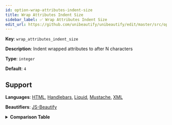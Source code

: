 ```yaml
---
id: option-wrap-attributes-indent-size
title: Wrap Attributes Indent Size
sidebar_label: ✅ Wrap Attributes Indent Size
edit_url: https://github.com/unibeautify/unibeautify/edit/master/src/options.ts
---
```

**Key**: `wrap_attributes_indent_size`

**Description**: Indent wrapped attributes to after N characters

**Type**: `integer`

**Default**: `4`

## Support
**Languages**: [HTML](/docs/language-html.html), [Handlebars](/docs/language-handlebars.html), [Liquid](/docs/language-liquid.html), [Mustache](/docs/language-mustache.html), [XML](/docs/language-xml.html)

**Beautifiers**: [JS-Beautify](/docs/beautifier-js-beautify.html)

<details><summary><strong>Comparison Table</strong></summary>
| Language | [JS-Beautify](/docs/beautifier-js-beautify.html) |
| --- | --- |
| [HTML](/docs/language-html.html) | &#9989; |
| [Handlebars](/docs/language-handlebars.html) | &#9989; |
| [Liquid](/docs/language-liquid.html) | &#9989; |
| [Mustache](/docs/language-mustache.html) | &#9989; |
| [XML](/docs/language-xml.html) | &#9989; |
</details>